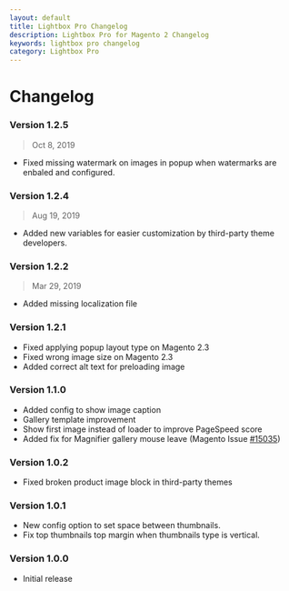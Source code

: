 ```yaml
---
layout: default
title: Lightbox Pro Changelog
description: Lightbox Pro for Magento 2 Changelog
keywords: lightbox pro changelog
category: Lightbox Pro
---
```


# Changelog

### Version 1.2.5

> Oct 8, 2019

 -  Fixed missing watermark on images in popup when watermarks are enbaled and configured.

### Version 1.2.4

> Aug 19, 2019

 -  Added new variables for easier customization by third-party theme developers.

### Version 1.2.2

> Mar 29, 2019

 -  Added missing localization file

### Version 1.2.1

 -  Fixed applying popup layout type on Magento 2.3
 -  Fixed wrong image size on Magento 2.3
 -  Added correct alt text for preloading image

### Version 1.1.0

 -  Added config to show image caption
 -  Gallery template improvement
 -  Show first image instead of loader to improve PageSpeed score
 -  Added fix for Magnifier gallery mouse leave (Magento Issue [#15035](https://github.com/magento/magento2/issues/15035))

### Version 1.0.2

 -  Fixed broken product image block in third-party themes

### Version 1.0.1

 -  New config option to set space between thumbnails.
 -  Fix top thumbnails top margin when thumbnails type is vertical.

### Version 1.0.0

 -  Initial release
